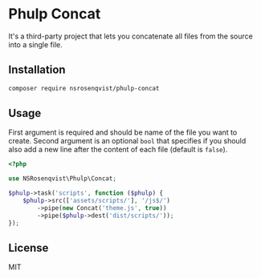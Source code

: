 Phulp Concat
============

It's a third-party project that lets you concatenate all files from the source into
a single file.

## Installation

```bash
composer require nsrosenqvist/phulp-concat
```

## Usage

First argument is required and should be name of the file you want to create.
Second argument is an optional `bool` that specifies if you should also add a new
line after the content of each file (default is `false`).

```php
<?php

use NSRosenqvist\Phulp\Concat;

$phulp->task('scripts', function ($phulp) {
    $phulp->src(['assets/scripts/'], '/js$/')
        ->pipe(new Concat('theme.js', true))
        ->pipe($phulp->dest('dist/scripts/'));
});
```

## License
MIT

